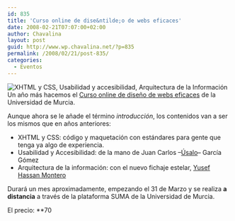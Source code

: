 ```yaml
---
id: 835
title: 'Curso online de dise&ntilde;o de webs eficaces'
date: 2008-02-21T07:07:00+02:00
author: Chavalina
layout: post
guid: http://www.wp.chavalina.net/?p=835
permalink: /2008/02/21/post-835/
categories:
  - Eventos
---
```

<img class="imgdcha" src="http://www.um.es/estudios/cursos/webi/logo.gif" alt="XHTML y CSS, Usabilidad y accesibilidad, Arquitectura de la Informaci&oacute;n" /> Un a&ntilde;o más hacemos el <a href="http://www.um.es/estudios/cursos/webi/" target="_blank">Curso online de dise&ntilde;o de webs eficaces</a> de la Universidad de Murcia. 

Aunque ahora se le a&ntilde;ade el término _introducci&oacute;n_, los contenidos van a ser los mismos que en a&ntilde;os anteriores: 

  * XHTML y CSS: c&oacute;digo y maquetaci&oacute;n con estándares para gente que tenga ya algo de experiencia.
  * Usabilidad y Accesibilidad: de la mano de Juan Carlos &#8211;[&Uacute;salo](http://www.usalo.es)&#8211; Garc&iacute;a G&oacute;mez
  * Arquitectura de la informaci&oacute;n: con el nuevo fichaje estelar, [Yusef Hassan Montero](http://www.nosolousabilidad.com/hassan/)

Durará un mes aproximadamente, empezando el 31 de Marzo y se realiza **a distancia** a través de la plataforma SUMA de la Universidad de Murcia.

El precio: **70</p>